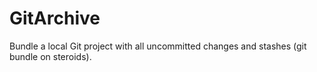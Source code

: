 # GitArchive
Bundle a local Git project with all uncommitted changes and stashes (git bundle on steroids).
